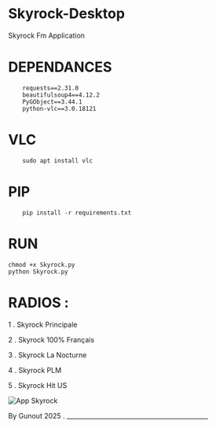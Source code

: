 # Skyrock-Desktop
Skyrock Fm Application 

# DEPENDANCES 

        requests==2.31.0
        beautifulsoup4==4.12.2
        PyGObject==3.44.1
        python-vlc==3.0.18121

# VLC 

        sudo apt install vlc
        

# PIP 

        pip install -r requirements.txt


# RUN 

    chmod +x Skyrock.py
    python Skyrock.py


# RADIOS :

1 . Skyrock Principale

2 . Skyrock 100% Français

3 . Skyrock La Nocturne

4 . Skyrock PLM

5 . Skyrock Hit US



![App Skyrock](https://github.com/user-attachments/assets/dffaf647-c995-425f-b227-419657ff8718)





By Gunout 2025 . _____________________________________________
